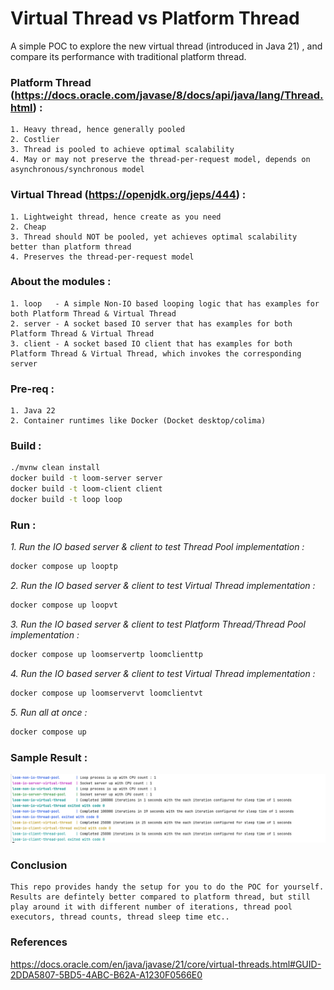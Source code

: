 # Virtual Thread vs Platform Thread

A simple POC to explore the new virtual thread (introduced in Java 21) , and compare its performance with traditional platform thread.

### Platform Thread (https://docs.oracle.com/javase/8/docs/api/java/lang/Thread.html) :
    1. Heavy thread, hence generally pooled
    2. Costlier
    3. Thread is pooled to achieve optimal scalability
    4. May or may not preserve the thread-per-request model, depends on asynchronous/synchronous model

### Virtual Thread (https://openjdk.org/jeps/444) :
    1. Lightweight thread, hence create as you need
    2. Cheap
    3. Thread should NOT be pooled, yet achieves optimal scalability better than platform thread
    4. Preserves the thread-per-request model

### About the modules :
    1. loop   - A simple Non-IO based looping logic that has examples for both Platform Thread & Virtual Thread 
    2. server - A socket based IO server that has examples for both Platform Thread & Virtual Thread
    3. client - A socket based IO client that has examples for both Platform Thread & Virtual Thread, which invokes the corresponding server

### Pre-req :
    1. Java 22
    2. Container runtimes like Docker (Docket desktop/colima)

### Build :
``` bash
./mvnw clean install
docker build -t loom-server server
docker build -t loom-client client
docker build -t loop loop
```
### Run :
_1. Run the IO based server & client to test Thread Pool implementation :_
``` bash
docker compose up looptp 
```
_2. Run the IO based server & client to test Virtual Thread implementation :_
``` bash
docker compose up loopvt
```
_3. Run the IO based server & client to test Platform Thread/Thread Pool implementation :_
``` bash
docker compose up loomservertp loomclienttp
```
_4. Run the IO based server & client to test Virtual Thread implementation :_
``` bash
docker compose up loomservervt loomclientvt 
```
_5. Run all at once :_
``` bash
docker compose up
```

### Sample Result :
![img.png](perf_numbers.png)
### Conclusion
    This repo provides handy the setup for you to do the POC for yourself. Results are defintely better compared to platform thread, but still play around it with different number of iterations, thread pool executors, thread counts, thread sleep time etc..


### References
https://docs.oracle.com/en/java/javase/21/core/virtual-threads.html#GUID-2DDA5807-5BD5-4ABC-B62A-A1230F0566E0
